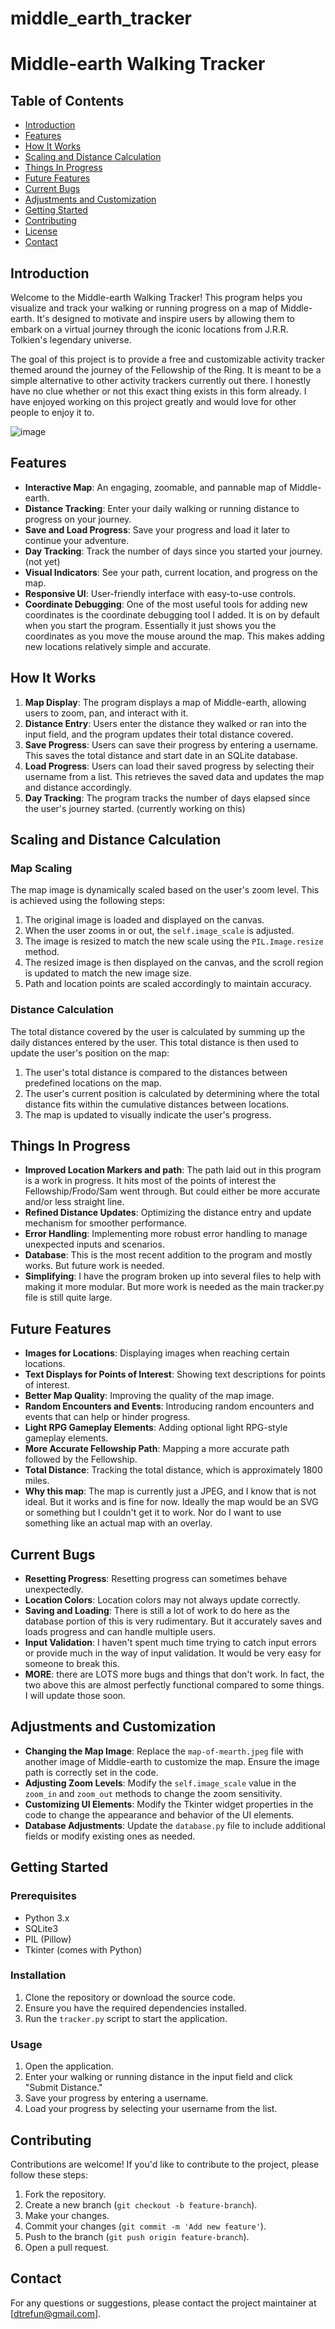 # middle_earth_tracker
# Middle-earth Walking Tracker

## Table of Contents

- [Introduction](#introduction)
- [Features](#features)
- [How It Works](#how-it-works)
- [Scaling and Distance Calculation](#scaling-and-distance-calculation)
- [Things In Progress](#things-in-progress)
- [Future Features](#future-features)
- [Current Bugs](#current-bugs)
- [Adjustments and Customization](#adjustments-and-customization)
- [Getting Started](#getting-started)
- [Contributing](#contributing)
- [License](#license)
- [Contact](#contact)

## Introduction

Welcome to the Middle-earth Walking Tracker! This program helps you visualize and track your walking or running progress on a map of Middle-earth. It's designed to motivate and inspire users by allowing them to embark on a virtual journey through the iconic locations from J.R.R. Tolkien's legendary universe.

The goal of this project is to provide a free and customizable activity tracker themed around the journey of the Fellowship of the Ring. It is meant to be a simple alternative to other activity trackers currently out there. I honestly have no clue whether or not this exact thing exists in this form already. I have enjoyed working on this project greatly and would love for other people to enjoy it to.

![image](https://github.com/user-attachments/assets/4f6b51f2-8a7a-4988-930d-3fd244ad0fb6)


## Features

- **Interactive Map**: An engaging, zoomable, and pannable map of Middle-earth.
- **Distance Tracking**: Enter your daily walking or running distance to progress on your journey.
- **Save and Load Progress**: Save your progress and load it later to continue your adventure.
- **Day Tracking**: Track the number of days since you started your journey. (not yet)
- **Visual Indicators**: See your path, current location, and progress on the map.
- **Responsive UI**: User-friendly interface with easy-to-use controls.
- **Coordinate Debugging**: One of the most useful tools for adding new coordinates is the coordinate debugging tool I added. It is on by default when you start the program. Essentially it just shows you the coordinates as you move the mouse around the map. This makes adding new locations relatively simple and accurate.

## How It Works

1. **Map Display**: The program displays a map of Middle-earth, allowing users to zoom, pan, and interact with it.
2. **Distance Entry**: Users enter the distance they walked or ran into the input field, and the program updates their total distance covered.
3. **Save Progress**: Users can save their progress by entering a username. This saves the total distance and start date in an SQLite database.
4. **Load Progress**: Users can load their saved progress by selecting their username from a list. This retrieves the saved data and updates the map and distance accordingly.
5. **Day Tracking**: The program tracks the number of days elapsed since the user's journey started. (currently working on this)

## Scaling and Distance Calculation

### Map Scaling

The map image is dynamically scaled based on the user's zoom level. This is achieved using the following steps:
1. The original image is loaded and displayed on the canvas.
2. When the user zooms in or out, the `self.image_scale` is adjusted.
3. The image is resized to match the new scale using the `PIL.Image.resize` method.
4. The resized image is then displayed on the canvas, and the scroll region is updated to match the new image size.
5. Path and location points are scaled accordingly to maintain accuracy.

### Distance Calculation

The total distance covered by the user is calculated by summing up the daily distances entered by the user. This total distance is then used to update the user's position on the map:
1. The user's total distance is compared to the distances between predefined locations on the map.
2. The user's current position is calculated by determining where the total distance fits within the cumulative distances between locations.
3. The map is updated to visually indicate the user's progress.

## Things In Progress

- **Improved Location Markers and path**: The path laid out in this program is a work in progress. It hits most of the points of interest the Fellowship/Frodo/Sam went through. But could either be more accurate and/or less straight line.
- **Refined Distance Updates**: Optimizing the distance entry and update mechanism for smoother performance.
- **Error Handling**: Implementing more robust error handling to manage unexpected inputs and scenarios.
- **Database**: This is the most recent addition to the program and mostly works. But future work is needed.
- **Simplifying**: I have the program broken up into several files to help with making it more modular. But more work is needed as the main tracker.py file is still quite large.

## Future Features

- **Images for Locations**: Displaying images when reaching certain locations.
- **Text Displays for Points of Interest**: Showing text descriptions for points of interest.
- **Better Map Quality**: Improving the quality of the map image.
- **Random Encounters and Events**: Introducing random encounters and events that can help or hinder progress.
- **Light RPG Gameplay Elements**: Adding optional light RPG-style gameplay elements.
- **More Accurate Fellowship Path**: Mapping a more accurate path followed by the Fellowship.
- **Total Distance**: Tracking the total distance, which is approximately 1800 miles.
- **Why this map**: The map is currently just a JPEG, and I know that  is not ideal. But it works and is fine for now. Ideally the map would be an SVG or something but I couldn't get it to work. Nor do I want to use something like an actual map with an overlay. 

## Current Bugs

- **Resetting Progress**: Resetting progress can sometimes behave unexpectedly.
- **Location Colors**: Location colors may not always update correctly.
- **Saving and Loading**: There is still a lot of work to do here as the database portion of this is very rudimentary. But it accurately saves and loads progress and can handle multiple users.
- **Input Validation**: I haven't spent much time trying to catch input errors or provide much in the way of input validation. It would be very easy for someone to break this.
- **MORE**: there are LOTS more bugs and things that don't work. In fact, the two above this are almost perfectly functional compared to some things. I will update those soon.

## Adjustments and Customization

- **Changing the Map Image**: Replace the `map-of-mearth.jpeg` file with another image of Middle-earth to customize the map. Ensure the image path is correctly set in the code.
- **Adjusting Zoom Levels**: Modify the `self.image_scale` value in the `zoom_in` and `zoom_out` methods to change the zoom sensitivity.
- **Customizing UI Elements**: Modify the Tkinter widget properties in the code to change the appearance and behavior of the UI elements.
- **Database Adjustments**: Update the `database.py` file to include additional fields or modify existing ones as needed.

## Getting Started

### Prerequisites

- Python 3.x
- SQLite3
- PIL (Pillow)
- Tkinter (comes with Python)

### Installation

1. Clone the repository or download the source code.
2. Ensure you have the required dependencies installed.
3. Run the `tracker.py` script to start the application.

### Usage

1. Open the application.
2. Enter your walking or running distance in the input field and click "Submit Distance."
3. Save your progress by entering a username.
4. Load your progress by selecting your username from the list.

## Contributing

Contributions are welcome! If you'd like to contribute to the project, please follow these steps:

1. Fork the repository.
2. Create a new branch (`git checkout -b feature-branch`).
3. Make your changes.
4. Commit your changes (`git commit -m 'Add new feature'`).
5. Push to the branch (`git push origin feature-branch`).
6. Open a pull request.


## Contact

For any questions or suggestions, please contact the project maintainer at [dtrefun@gmail.com].
